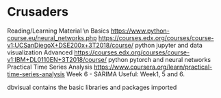 # Crusaders


Reading/Learning Material \n
Basics
  https://www.python-course.eu/neural_networks.php
  https://courses.edx.org/courses/course-v1:UCSanDiegoX+DSE200x+3T2018/course/ python jupyter and data visualization
Advanced 
  https://courses.edx.org/courses/course-v1:IBM+DL0110EN+3T2018/course/ python pytorch and neural  networks
Practical Time Series Analysis https://www.coursera.org/learn/practical-time-series-analysis Week 6 - SARIMA Useful: Week1, 5 and 6.

dbvisual contains the basic libraries and packages imported
